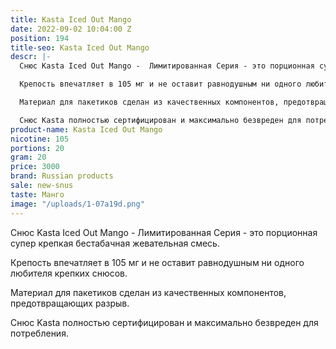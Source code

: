```yaml
---
title: Kasta Iced Out Mango
date: 2022-09-02 10:04:00 Z
position: 194
title-seo: Kasta Iced Out Mango
descr: |-
  Снюс Kasta Iced Out Mango -  Лимитированная Серия - это порционная супер крепкая бестабачная жевательная смесь.

  Крепость впечатляет в 105 мг и не оставит равнодушным ни одного любителя крепких снюсов.

  Материал для пакетиков сделан из качественных компонентов, предотвращающих разрыв.

  Снюс Kasta полностью сертифицирован и максимально безвреден для потребления.
product-name: Kasta Iced Out Mango
nicotine: 105
portions: 20
gram: 20
price: 3000
brand: Russian products
sale: new-snus
taste: Манго
image: "/uploads/1-07a19d.png"
---
```


Снюс Kasta Iced Out Mango -  Лимитированная Серия - это порционная супер крепкая бестабачная жевательная смесь.

Крепость впечатляет в 105 мг и не оставит равнодушным ни одного любителя крепких снюсов.

Материал для пакетиков сделан из качественных компонентов, предотвращающих разрыв.

Снюс Kasta полностью сертифицирован и максимально безвреден для потребления.
